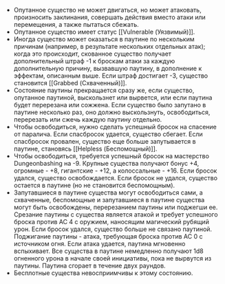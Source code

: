 - Опутанное существо не может двигаться, но может атаковать, произносить заклинания, совершать действия вместо атаки или перемещения, а также пытаться сбежать.
- Опутанное существо имеет статус [[Vulnerable (Уязвимый)]]. 
- Иногда существо может оказаться в паутине по нескольким причинам (например, в результате нескольких отдельных атак); когда это происходит, скованное существо получает дополнительный штраф -1 к броскам атаки за каждую дополнительную причину, вызвавшую паутину, в дополнение к эффектам, описанным выше. Если штраф достигает -3, существо становится [[Grabbed (Схваченный)]]. 
- Состояние паутины прекращается сразу же, если существо, опутанное паутиной, выскользнет или вырвется, или если паутина будет перерезана или сожжена. Если существо было запутано в паутине несколько раз, оно должно выскользнуть, освободиться, перерезать или сжечь каждую паутину отдельно.
- Чтобы освободиться, нужно сделать успешный бросок на спасение от паралича. Если спасбросок удается, существо сбегает. Если спасбросок провален, существо еще больше запутывается в паутине, становясь [[Helpless (Беспомощный)]]. 
- Чтобы освободиться, требуется успешный бросок на мастерство Dungeonbashing на -9. Крупные существа получают бонус +4, огромные - +8, гигантские - +12, а колоссальные - +16. Если бросок удался, существо освобождается. Если бросок не удался, существо остается в паутине (но не становится беспомощным).
- Запутавшиеся в паутине существа могут освободиться сами, а схваченные, беспомощные и запутавшиеся в паутине существа могут быть освобождены, перерезанием паутины или поджегши ее. Срезание паутины с существа является атакой и требует успешного броска против AC 4 с оружием, наносящим магический рубящий урон. Если бросок удался, существо больше не связано паутиной. Поджигание паутины - атака, требующая броска против AC 0 с источником огня. Если атака удается, паутина мгновенно вспыхивает. Все существа в паутине немедленно получают 1d8 огненного урона в начале своей инициативы, пока не вырвутся из паутины. Паутина сгорает в течение двух раундов. 
- Бесплотные существа невосприимчивы к этому состоянию.

